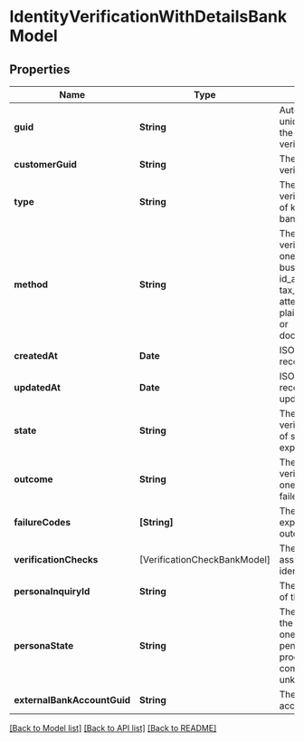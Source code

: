 # IdentityVerificationWithDetailsBankModel

## Properties
Name | Type | Description | Notes
------------ | ------------- | ------------- | -------------
**guid** | **String** | Auto-generated unique identifier for the identity verification. | [optional] 
**customerGuid** | **String** | The identity verification&#39;s identifier. | [optional] 
**type** | **String** | The identity verification type; one of kyc or bank_account. | [optional] 
**method** | **String** | The identity verification method; one of business_registration, id_and_selfie, tax_id_and_selfie, attested, plaid_identity_match, or document_submission. | [optional] 
**createdAt** | **Date** | ISO8601 datetime the record was created at. | [optional] 
**updatedAt** | **Date** | ISO8601 datetime the record was last updated at. | [optional] 
**state** | **String** | The identity verification state; one of storing, waiting, expired, or completed. | [optional] 
**outcome** | **String** | The identity verification outcome; one of passed or failed. | [optional] 
**failureCodes** | **[String]** | The reason codes explaining the outcome. | [optional] 
**verificationChecks** | [VerificationCheckBankModel] | The checks associated with the identity verification. | [optional] 
**personaInquiryId** | **String** | The Persona identifier of the backing inquiry. | [optional] 
**personaState** | **String** | The Persona state of the backing inquiry; one of waiting, pending, reviewing, processing, expired, completed, or unknown. | [optional] 
**externalBankAccountGuid** | **String** | The external bank account&#39;s identifier. | [optional] 

[[Back to Model list]](../README.md#documentation-for-models) [[Back to API list]](../README.md#documentation-for-api-endpoints) [[Back to README]](../README.md)


